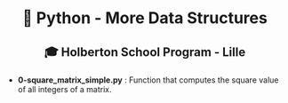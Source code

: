 # <p align="center">🐍 Python - More Data Structures</p>
## <p align="center">🎓 Holberton School Program - Lille</p>

- **0-square_matrix_simple.py** : Function that computes the square value of all integers of a matrix.
